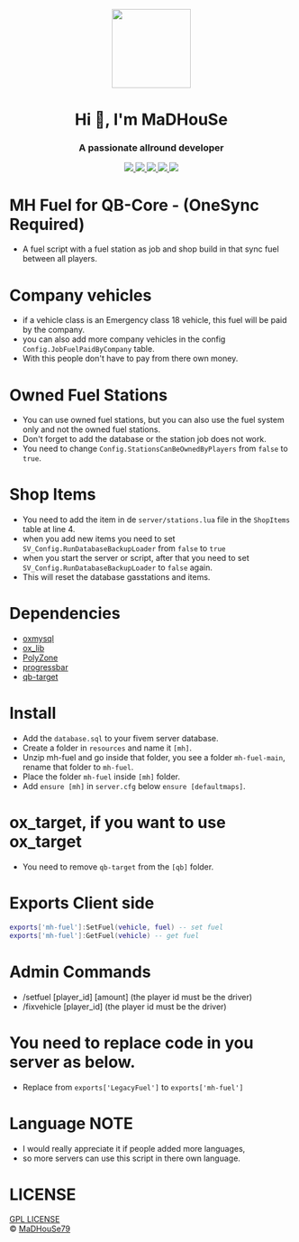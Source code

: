 <p align="center">
    <img width="140" src="https://icons.iconarchive.com/icons/iconarchive/red-orb-alphabet/128/Letter-M-icon.png" />  
    <h1 align="center">Hi 👋, I'm MaDHouSe</h1>
    <h3 align="center">A passionate allround developer </h3>    
</p>

<p align="center">
    <a href="https://github.com/MaDHouSe79/mh-fuel/issues">
        <img src="https://img.shields.io/github/issues/MaDHouSe79/mh-fuel"/>  </a>
    <a href="https://github.com/MaDHouSe79/mh-fuel/watchers">
        <img src="https://img.shields.io/github/watchers/MaDHouSe79/mh-fuel"/> 
    </a> 
    <a href="https://github.com/MaDHouSe79/mh-fuel/network/members">
        <img src="https://img.shields.io/github/forks/MaDHouSe79/mh-fuel"/> 
    </a>  
    <a href="https://github.com/MaDHouSe79/mh-fuel/stargazers">
        <img src="https://img.shields.io/github/stars/MaDHouSe79/mh-fuel?color=white"/> 
    </a>
    <a href="https://github.com/MaDHouSe79/mh-fuel/blob/main/LICENSE">
        <img src="https://img.shields.io/github/license/MaDHouSe79/mh-fuel?color=black"/> 
    </a>      
</p>

# MH Fuel for QB-Core - (OneSync Required)
- A fuel script with a fuel station as job and shop build in that sync fuel between all players.

# Company vehicles
- if a vehicle class is an Emergency class 18 vehicle, this fuel will be paid by the company.
- you can also add more company vehicles in the config `Config.JobFuelPaidByCompany` table.
- With this people don't have to pay from there own money.

# Owned Fuel Stations
- You can use owned fuel stations, but you can also use the fuel system only and not the owned fuel stations.
- Don't forget to add the database or the station job does not work.
- You need to change `Config.StationsCanBeOwnedByPlayers` from `false` to `true`.

# Shop Items
- You need to add the item in de `server/stations.lua` file in the `ShopItems` table at line 4.
- when you add new items you need to set `SV_Config.RunDatabaseBackupLoader` from `false` to `true` 
- when you start the server or script, after that you need to set `SV_Config.RunDatabaseBackupLoader` to `false` again.
- This will reset the database gasstations and items.
  
# Dependencies
- [oxmysql](https://github.com/overextended/oxmysql/releases)
- [ox_lib](https://github.com/overextended/ox_lib/releases)
- [PolyZone](https://github.com/mkafrin/PolyZone/releases)
- [progressbar](https://github.com/qbcore-framework/progressbar)
- [qb-target](https://github.com/qbcore-framework/qb-target)

# Install
- Add the `database.sql` to your fivem server database.
- Create a folder in `resources` and name it `[mh]`.
- Unzip mh-fuel and go inside that folder, you see a folder `mh-fuel-main`, rename that folder to `mh-fuel`.
- Place the folder `mh-fuel` inside `[mh]` folder.
- Add `ensure [mh]` in `server.cfg` below `ensure [defaultmaps]`.

# ox_target, if you want to use ox_target 
- You need to remove `qb-target` from the `[qb]` folder.

# Exports Client side
```lua
exports['mh-fuel']:SetFuel(vehicle, fuel) -- set fuel
exports['mh-fuel']:GetFuel(vehicle) -- get fuel
```

# Admin Commands
- /setfuel [player_id] [amount] (the player id must be the driver)
- /fixvehicle [player_id] (the player id must be the driver)

# You need to replace code in you server as below.
- Replace from `exports['LegacyFuel']` to `exports['mh-fuel']`

# Language NOTE
- I would really appreciate it if people added more languages,
- so more servers can use this script in there own language.

# LICENSE
[GPL LICENSE](./LICENSE)<br />
&copy; [MaDHouSe79](https://www.youtube.com/@MaDHouSe79)
